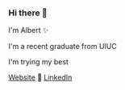 ### Hi there 👋

I'm Albert ✨ 

I'm a recent graduate from UIUC

I'm trying my best

[Website](https://lialbert.com) 🌱 [LinkedIn](https://www.linkedin.com/in/albs/)

<!--
![Albert's GitHub stats](https://github-readme-stats.vercel.app/api?username=albearli&show_icons=true&theme=dracula)

![Top Langs](https://github-readme-stats.vercel.app/api/top-langs/?username=albearli&layout=compact&theme=dracula)


**albearli/albearli** is a ✨ _special_ ✨ repository because its `README.md` (this file) appears on your GitHub profile.

Here are some ideas to get you started:

- 🔭 I’m currently working on ...
- 🌱 I’m currently learning ...
- 👯 I’m looking to collaborate on ...
- 🤔 I’m looking for help with ...
- 💬 Ask me about ...
- 📫 How to reach me: ...
- 😄 Pronouns: ...
- ⚡ Fun fact: ...
-->

